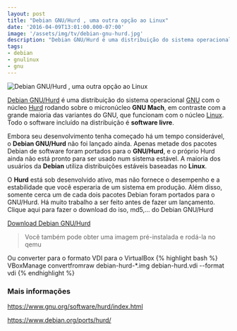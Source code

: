 ```yaml
---
layout: post
title: "Debian GNU/Hurd , uma outra opção ao Linux"
date: '2016-04-09T13:01:00.000-07:00'
image: '/assets/img/tv/debian-gnu-hurd.jpg'
description: "Debian GNU/Hurd é uma distribuição do sistema operacional GNU com o núcleo Hurd."
tags:
- debian
- gnulinux
- gnu
---
```


![Debian GNU/Hurd , uma outra opção ao Linux](/assets/img/tv/debian-gnu-hurd.jpg "Debian GNU/Hurd , uma outra opção ao Linux")

[Debian GNU/Hurd](https://www.debian.org/ports/hurd/) é uma distribuição do sistema operacional [GNU](https://www.gnu.org/) com o núcleo [Hurd](https://www.gnu.org/software/hurd/index.html) rodando sobre o micronúcleo __GNU Mach__, em contraste com a grande maioria das variantes do GNU, que funcionam com o núcleo [Linux](https://www.kernel.org/). Todo o software incluído na distribuição é __software livre__.

Embora seu desenvolvimento tenha começado há um tempo considerável, o __Debian GNU/Hurd__ não foi lançado ainda. Apenas metade dos pacotes Debian de software foram portados para o __GNU/Hurd__, e o próprio Hurd ainda não está pronto para ser usado num sistema estável. A maioria dos usuários da __Debian__ utiliza distribuições estáveis baseadas no __Linux__.

O __Hurd__ está sob desenvolvido ativo, mas não fornece o desempenho e a estabilidade que você esperaria de um sistema em produção. Além disso, somente cerca um de cada dois pacotes Debian foram portados para o GNU/Hurd. Há muito trabalho a ser feito antes de fazer um lançamento.
Clique aqui para fazer o download do iso, md5,... do Debian GNU/Hurd

[Download Debian GNU/Hurd](http://ftp.debian-ports.org/debian-cd/hurd-i386/debian-hurd-2015/)

> Você também pode obter uma imagem pré-instalada e rodá-la no qemu
 
Ou converter para o formato VDI para o VirtualBox
{% highlight bash %}
VBoxManage convertfromraw debian-hurd-*.img debian-hurd.vdi --format vdi
{% endhighlight %} 

### Mais informações

<https://www.gnu.org/software/hurd/index.html>

<https://www.debian.org/ports/hurd/>

<script async src="https://pagead2.googlesyndication.com/pagead/js/adsbygoogle.js"></script>

<!-- Informat -->
<ins class="adsbygoogle"
 style="display:block"
 data-ad-client="ca-pub-2838251107855362"
 data-ad-slot="2327980059"
 data-ad-format="auto"
 data-full-width-responsive="true"></ins>

<script>
(adsbygoogle = window.adsbygoogle || []).push({});
</script>



